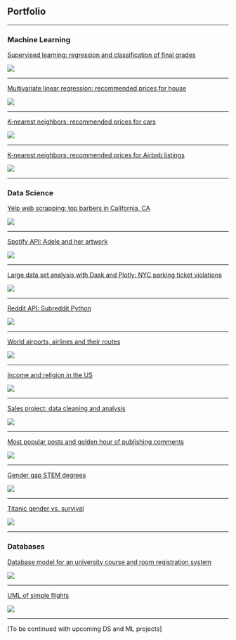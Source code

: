## Portfolio

---

### Machine Learning

[Supervised learning: regression and classification of final grades](/studentML.md)

<img src="images/student.jpg"/>

---

[Multivariate linear regression: recommended prices for house](/houseLR.md)

<img src="images/house.jpg"/>

---
[K-nearest neighbors: recommended prices for cars](/carKNN.md)

<img src="images/car.jpg"/>

---
[K-nearest neighbors: recommended prices for Airbnb listings](/abnbKNN.md)

<img src="images/abnb.png"/>


---


### Data Science

[Yelp web scrapping: top barbers in California, CA](/mimi-yelp-webScrap.md)

<img src="images/yelp.png"/>

---
[Spotify API: Adele and her artwork](/spotifyApi.md)

<img src="images/spotify.png"/>

---
[Large data set analysis with Dask and Plotly: NYC parking ticket violations](/nycParkingTickets.md)

<img src="images/new-york-city-parking-ticket.jpg"/>

---
[Reddit API: Subreddit Python](/reddit-api.md)

<img src="images/reddit.png"/>

---
[World airports, airlines and their routes](/airport.md)

<img src="images/airport.jpg"/>

---
[Income and religion in the US](/pew.md)

<img src="images/religionUs.png"/>

---
[Sales project: data cleaning and analysis](/dressSales.md)

<img src="images/dressSales.jpg"/>

---
[Most popular posts and golden hour of publishing comments](/hackerNews.md)

<img src="images/hackerNews.jpg"/>

---
[Gender gap STEM degrees](/stemDegree.md)

<img src="images/stemDegree.jpg"/>

---
[Titanic gender vs. survival](/titanic.md)

<img src="images/titanic.jpg"/>


---


### Databases

[Database model for an university course and room registration system](/uniDB.md)

<img src="images/uni.jpg"/>

---
[UML of simple flights](/uml-flight.md)

<img src="images/flights.jpg"/>

---

[To be continued with upcoming DS and ML projects]
